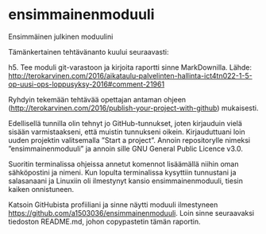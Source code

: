 # ensimmainenmoduuli
Ensimmäinen julkinen moduulini

Tämänkertainen tehtävänanto kuului seuraavasti:

h5. Tee moduli git-varastoon ja kirjoita raportti sinne MarkDownilla.
Lähde: http://terokarvinen.com/2016/aikataulu-palvelinten-hallinta-ict4tn022-1-5-op-uusi-ops-loppusyksy-2016#comment-21961

Ryhdyin tekemään tehtävää opettajan antaman ohjeen (http://terokarvinen.com/2016/publish-your-project-with-github) mukaisesti.

Edellisellä tunnilla olin tehnyt jo GitHub-tunnukset, joten kirjauduin vielä sisään varmistaakseni, että muistin tunnukseni oikein. Kirjauduttuani loin uuden projektin valitsemalla ”Start a project”. Annoin repositorylle nimeksi ”ensimmainenmoduuli” ja annoin sille GNU General Public Licence v3.0.

Suoritin terminalissa ohjeissa annetut komennot lisäämällä niihin oman sähköpostini ja nimeni. Kun lopulta terminalissa kysyttiin tunnustani ja salasanaani ja Linuxiin oli ilmestynyt kansio ensimmainenmoduuli, tiesin kaiken onnistuneen.

Katsoin GitHubista profiiliani ja sinne näytti moduuli ilmestyneen https://github.com/a1503036/ensimmainenmoduuli. Loin sinne seuraavaksi tiedoston README.md, johon copypastetin tämän raportin.
